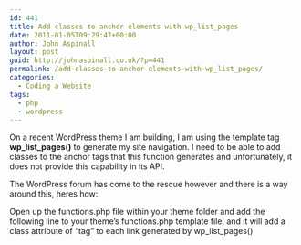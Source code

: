```yaml
---
id: 441
title: Add classes to anchor elements with wp_list_pages
date: 2011-01-05T09:29:47+00:00
author: John Aspinall
layout: post
guid: http://johnaspinall.co.uk/?p=441
permalink: /add-classes-to-anchor-elements-with-wp_list_pages/
categories:
  - Coding a Website
tags:
  - php
  - wordpress
---
```

On a recent WordPress theme I am building, I am using the template tag **wp\_list\_pages()** to generate my site navigation. I need to be able to add classes to the anchor tags that this function generates and unfortunately, it does not provide this capability in its API.

<!--more-->

The WordPress forum has come to the rescue however and there is a way around this, heres how:

Open up the functions.php file within your theme folder and add the following line to your theme&#8217;s functions.php template file, and it will add a class attribute of &#8220;tag&#8221; to each link generated by wp\_list\_pages()

<!--WCS[1]-->